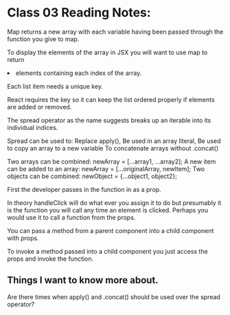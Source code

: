 # Class 03 Reading Notes:

Map returns a new array with each variable having been passed through the function you give to map.

To display the elements of the array in JSX you will want to use map to return <li> elements containing each index of the array.

Each list item needs a unique key. 

React requires the key so it can keep the list ordered properly if elements are added or removed.

The spread operator as the name suggests breaks up an iterable into its individual indices.

Spread can be used to:
Replace apply(),
Be used in an array literal,
Be used to copy an array to a new variable
To concatenate arrays without .concat()

Two arrays can be combined: newArray = [...array1, ...array2];
A new item can be added to an array: newArray = [...originalArray, newItem];
Two objects can be combined: newObject = {...object1, object2};

First the developer passes in the function in as a prop.

In theory handleClick will do what ever you assign it to do but presumably it is the function you will call any time an element is clicked. Perhaps you would use it to call a function from the props.

You can pass a method from a parent component into a child component with props.

To invoke a method passed into a child component you just access the props and invoke the function.



## Things I want to know more about.
Are there times when apply() and .concat() should be used over the spread operator?